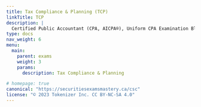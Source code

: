 ```yaml
---
title: Tax Compliance & Planning (TCP) 
linkTitle: TCP
description: |
  Certified Public Accountant (CPA, AICPA®), Uniform CPA Examination Blueprints (Effective date: January 2025): Tax Compliance & Planning (TCP) section
type: docs
nav_weight: 6
menu:
  main:
    parent: exams
    weight: 3
    params:
      description: Tax Compliance & Planning

# homepage: true
canonical: "https://securitiesexamsmastery.ca/csc"
license: "© 2023 Tokenizer Inc. CC BY-NC-SA 4.0"
---
```



